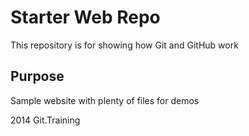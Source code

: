 # Starter Web Repo

This repository is for showing how Git and GitHub work

## Purpose

Sample website with plenty of files for demos


2014 Git.Training
